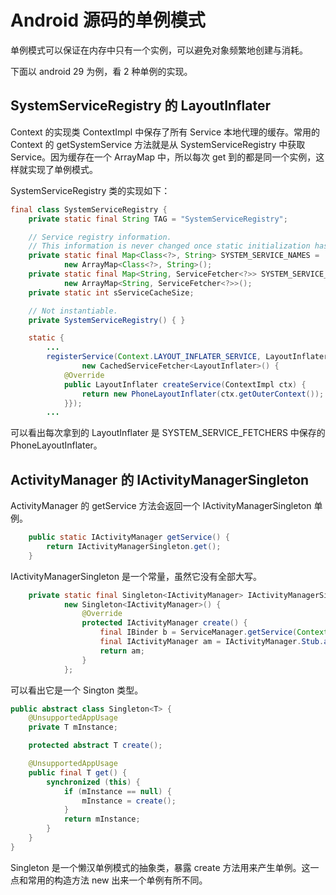 # Android 源码的单例模式

单例模式可以保证在内存中只有一个实例，可以避免对象频繁地创建与消耗。

下面以 android 29 为例，看 2 种单例的实现。

## SystemServiceRegistry 的 LayoutInflater

Context 的实现类 ContextImpl 中保存了所有 Service 本地代理的缓存。常用的 Context 的 getSystemService 方法就是从  SystemServiceRegistry 中获取 Service。因为缓存在一个 ArrayMap 中，所以每次 get 到的都是同一个实例，这样就实现了单例模式。

SystemServiceRegistry 类的实现如下：

```java
final class SystemServiceRegistry {
    private static final String TAG = "SystemServiceRegistry";

    // Service registry information.
    // This information is never changed once static initialization has completed.
    private static final Map<Class<?>, String> SYSTEM_SERVICE_NAMES =
            new ArrayMap<Class<?>, String>();
    private static final Map<String, ServiceFetcher<?>> SYSTEM_SERVICE_FETCHERS =
            new ArrayMap<String, ServiceFetcher<?>>();
    private static int sServiceCacheSize;

    // Not instantiable.
    private SystemServiceRegistry() { }

    static {
        ...
        registerService(Context.LAYOUT_INFLATER_SERVICE, LayoutInflater.class,
                new CachedServiceFetcher<LayoutInflater>() {
            @Override
            public LayoutInflater createService(ContextImpl ctx) {
                return new PhoneLayoutInflater(ctx.getOuterContext());
            }});
        ...
```

可以看出每次拿到的 LayoutInflater 是 SYSTEM_SERVICE_FETCHERS 中保存的 PhoneLayoutInflater。

## ActivityManager 的 IActivityManagerSingleton

ActivityManager 的 getService 方法会返回一个 IActivityManagerSingleton 单例。

```java
    public static IActivityManager getService() {
        return IActivityManagerSingleton.get();
    }
```

IActivityManagerSingleton 是一个常量，虽然它没有全部大写。

```java
    private static final Singleton<IActivityManager> IActivityManagerSingleton =
            new Singleton<IActivityManager>() {
                @Override
                protected IActivityManager create() {
                    final IBinder b = ServiceManager.getService(Context.ACTIVITY_SERVICE);
                    final IActivityManager am = IActivityManager.Stub.asInterface(b);
                    return am;
                }
            };
```

可以看出它是一个 Sington 类型。

```java
public abstract class Singleton<T> {
    @UnsupportedAppUsage
    private T mInstance;

    protected abstract T create();

    @UnsupportedAppUsage
    public final T get() {
        synchronized (this) {
            if (mInstance == null) {
                mInstance = create();
            }
            return mInstance;
        }
    }
}
```

Singleton 是一个懒汉单例模式的抽象类，暴露 create 方法用来产生单例。这一点和常用的构造方法 new 出来一个单例有所不同。